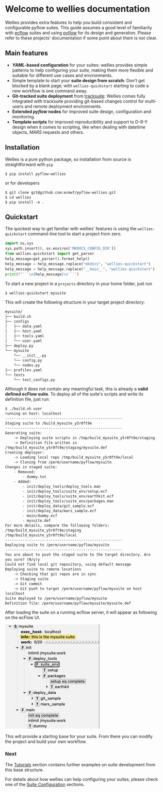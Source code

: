 # Welcome to wellies documentation

Wellies provides extra features to help you build consistent and configurable
pyflow suites. This guide assumes a good level of familiarity with
[ecflow](https://ecflow.readthedocs.io) suites and using [pyflow](http://pyflow-workflow-generator.readthedocs.io) for its design and generation.
Please refer to these projects' documentation if some point about  them is not clear.

## Main features

- ***YAML*-based configuration** for your suites: wellies provides simple
patterns to help configuring your suite, making them more flexible and suitable for
different use cases and environments.
- Simple template to start your **suite design from scratch**: Don't get blocked
by a blank page; with `wellies-quickstart` starting to code a new workflow is
one command away.
- **Git-tracked suite deployment** from [tracksuite](https://github.com/ecmwf/tracksuite): Wellies comes fully integrated with tracksuite providing git-based
changes control for multi-users and remote deployment environments.
- **Extended *pyflow* nodes** for improved suite design, configuration and monitoring.
- **Template scripts** for improved reproducibility and support to D-R-Y design when it comes to scripting, like when dealing with datetime objects, *MARS* requests and others.

## Installation

Wellies is a pure python package, so installation from source is straightforward
with `pip`

```console
$ pip install pyflow-wellies
```

or for developers
```console
$ git clone git@github.com:ecmwf/pyflow-wellies.git
$ cd wellies
$ pip install -e .
```

## Quickstart

The quickest way to get familiar with wellies' features is using the
`wellies-quickstart` command-line tool to start a project from zero.

```python exec="true" id="quickstart-help"
import os,sys
sys.path.insert(0, os.environ['MKDOCS_CONFIG_DIR'])
from wellies.quickstart import get_parser
help_message=get_parser().format_help()
help_message = help_message.replace("mkdocs", "wellies-quickstart")
help_message = help_message.replace("__main__", "wellies-quickstart")
print(f"```\n{help_message}\n```")
```

To start a new project in a `projects` directory in your home folder, just run

```console
$ wellies-quickstart mysuite
```

This will create the following structure in your target project directory:

```tree
mysuite/
├── build.sh
├── configs
│   ├── data.yaml
│   ├── host.yaml
│   ├── tools.yaml
│   └── user.yaml
├── deploy.py
└── mysuite
    └── __init__.py
    └── config.py
    └── nodes.py
├── profiles.yaml
└── tests
    └── test_configs.py
```

Although it does not contain any meaningful task, this is already a **valid
defined ecFlow suite**. To deploy all of the suite's scripts and write its definition file, just run:

```console
$ ./build.sh user
running on host: localhost
------------------------------------------------------
Staging suite to /build_mysuite_y5r0ft9e
------------------------------------------------------
Generating suite:
    -> Deploying suite scripts in /tmp/build_mysuite_y5r0ft9e/staging
    -> Definition file written in /tmp/build_mysuite_y5r0ft9e/staging/mysuite.def
Creating deployer:
    -> Loading local repo /tmp/build_mysuite_y5r0ft9e/local
    -> Cloning from /perm/username/pyflow/mysuite
Changes in staged suite:
    - Removed:
        - dummy.txt
    - Added:
        - init/deploy_tools/deploy_tools.man
        - init/deploy_tools/suite_env/setup.ecf
        - init/deploy_tools/suite_env/earthkit.ecf
        - init/deploy_tools/suite_env/packages.man
        - init/deploy_data/git_sample.ecf
        - init/deploy_data/mars_sample.ecf
        - main/dummy.ecf
        - mysuite.def
For more details, compare the following folders:
/tmp/build_mysuite_y5r0ft9e/staging
/tmp/build_mysuite_y5r0ft9e/local
------------------------------------------------------
Deploying suite to /perm/username/pyflow/mysuite
------------------------------------------------------
You are about to push the staged suite to the target directory. Are you sure? (N/y)y
Could not find local git repository, using default message
Deploying suite to remote locations
    -> Checking that git repos are in sync
    -> Staging suite
    -> Git commit
    -> Git push to target /perm/username/pyflow/mysuite on host localhost
Suite deployed to /perm/username/pyflow/mysuite
Definition file: /perm/username/pyflow/mysuite/mysuite.def
```

After loading the suite on a running ecflow server, it will appear as following on the ecFlow UI.

![Template suite](img/mysuite.png)

This will provide a starting base for your suite. From there you can modify the
project and build your own workflow.

### Next

The [Tutorials](quickstart_guide.md) section contains further examples on suite
development from this base structure.

For details about how wellies can help configuring your suites, please check one of the [Suite Configuration](configurations.md) sections.
